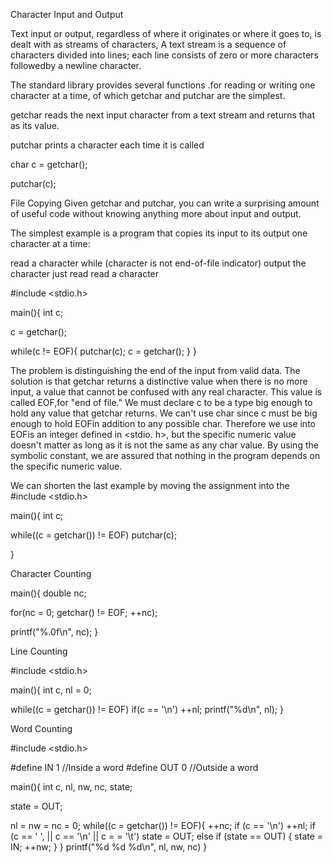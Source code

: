 Character Input and Output

Text input or output, regardless of where it originates or where it goes to,
is dealt with as streams of characters, A text stream is a sequence of characters divided into lines; each line consists of zero or more characters followedby
a newline character.

The standard library provides several functions .for reading or writing one
character at a time, of which getchar and putchar are the simplest.

getchar reads the next input character from a text stream
and returns that as its value.

putchar prints a character each time it is called

char c = getchar();

putchar(c);

File Copying
Given getchar and putchar, you can write a surprising amount of useful code without knowing anything more about input and output.

The simplest example is a program that copies its input to its output one character at a time:

read a character
while (character is not end-of-file indicator)
  output the character just read
  read a character

#include <stdio.h>

main(){
  int c;

  c = getchar();

  while(c != EOF){
    putchar(c);
    c = getchar();
  }
}

The problem is distinguishing the end of the input from valid data. The
solution is that getchar returns a distinctive value when there is no more
input, a value that cannot be confused with any real character. This value is
called EOF,for "end of file." We must declare c to be a type big enough to
hold any value that getchar returns. We can't use char since c must be big
enough to hold EOFin addition to any possible char. Therefore we use into
EOFis an integer defined in <stdio. h>, but the specific numeric value
doesn't matter as long as it is not the same as any char value. By using the
symbolic constant, we are assured that nothing in the program depends on the
specific numeric value.



We can shorten the last example by moving the assignment into the
#include <stdio.h>

main(){
  int c;

  while((c = getchar()) != EOF)
    putchar(c);

}



Character Counting

main(){
  double nc;

  for(nc = 0; getchar() != EOF; ++nc);

  printf("%.0f\n", nc);
}



Line Counting

 #include <stdio.h>

main(){
  int c, nl = 0;

  while((c = getchar()) != EOF)
    if(c == '\n')
      ++nl;
  printf("%d\n", nl);
}




Word Counting


 #include <stdio.h>

 #define IN 1   //Inside a word
 #define OUT 0  //Outside a word

main(){
  int c, nl, nw, nc, state;

  state = OUT;

  nl = nw = nc = 0;
  while((c = getchar()) != EOF){
    ++nc;
    if (c == '\n')
      ++nl;
    if (c == ' ', || c == '\n' || c = = '\t')
      state = OUT;
    else if (state == OUT) {
      state = IN;
      ++nw;
    }
  }
  printf("%d %d %d\n", nl, nw, nc)
}
